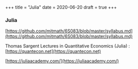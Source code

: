 +++
title = "Julia"
date = 2020-06-20
draft = true
+++

### Julia

[https://github.com/mitmath/6S083/blob/master/syllabus.md](https://github.com/mitmath/6S083/blob/master/syllabus.md)

Thomas Sargent Lectures in Quantitative Economics (Julia) : [https://quantecon.net](https://quantecon.net)

[https://juliaacademy.com/](https://juliaacademy.com/)